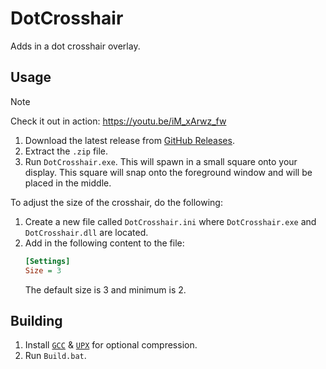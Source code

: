 # DotCrosshair
 Adds in a dot crosshair overlay.

## Usage
> [!NOTE]
> Check it out in action: https://youtu.be/iM_xArwz_fw

1. Download the latest release from [GitHub Releases](https://github.com/Aetopia/ZetaLoader/releases/latest).
2. Extract the `.zip` file.
3. Run `DotCrosshair.exe`.
    This will spawn in a small square onto your display.
    This square will snap onto the foreground window and will be placed in the middle.

To adjust the size of the crosshair, do the following:
1. Create a new file called `DotCrosshair.ini` where `DotCrosshair.exe` and `DotCrosshair.dll` are located.
2. Add in the following content to the file:
    ```ini
    [Settings]
    Size = 3
    ```
    The default size is 3 and minimum is 2.

## Building
1. Install [`GCC`](https://github.com/brechtsanders/winlibs_mingw/latest) & [`UPX`](https://upx.github.io/) for optional compression.
2. Run `Build.bat`.
